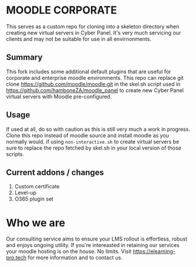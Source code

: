 # MOODLE CORPORATE
This serves as a custom repo for cloning into a skeleton directory when creating new virtual servers in Cyber Panel. It's very much servicing our clients and may not be suitable for use in all envirnonments.

## Summary

This fork includes some additional default plugins that are useful for corporate and enterprise moodle environments. This repo can replace git clone https://github.com/moodle/moodle.git in the skel.sh script used in https://github.com/hamboneZA/moodle_panel to create new Cyber Panel virtual servers with Moodle pre-configured.

## Usage

If used at all, do so with caution as this is still very much a work in progress. Clone this repo instead of moodle source and install moodle as you normally would. if using <code>non-interactive.sh</code> to create virtual servers be sure to replace the repo fetched by skel.sh in your local version of those scripts.
  
## Current addons / changes

1. Custom certificate
2. Level-up
3. O365 plugin set

# Who we are

Our consulting service aims to ensure your LMS rollout is effortless, robust and enjoys ongoing utility. If you're intereasted in retaining our services your moodle hosting is on the house. No limits. Visit https://elearning-pro.tech for more information and to contact us.
